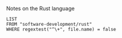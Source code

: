 Notes on the Rust language
```dataview
LIST 
FROM "software-development/rust"
WHERE regextest("^\+", file.name) = false
```

